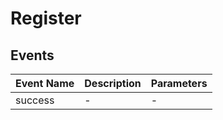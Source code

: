 # Register

## Events

<!-- @vuese:Register:events:start -->
|Event Name|Description|Parameters|
|---|---|---|
|success|-|-|

<!-- @vuese:Register:events:end -->


